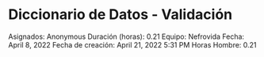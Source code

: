 # Diccionario de Datos - Validación

Asignados: Anonymous
Duración (horas): 0.21
Equipo: Nefrovida
Fecha: April 8, 2022
Fecha de creación: April 21, 2022 5:31 PM
Horas Hombre: 0.21